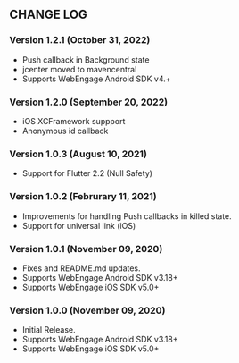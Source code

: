 ## CHANGE LOG

### Version 1.2.1 (October 31, 2022)
* Push callback in Background state
* jcenter moved to mavencentral
* Supports WebEngage Android SDK v4.+

### Version 1.2.0 (September 20, 2022)
* iOS XCFramework suppport
* Anonymous id callback

### Version 1.0.3 (August 10, 2021)
* Support for Flutter 2.2 (Null Safety)

### Version 1.0.2 (Februrary 11, 2021)
* Improvements for handling Push callbacks in killed state.
* Support for universal link (iOS)

### Version 1.0.1 (November 09, 2020)
* Fixes and README.md updates.
* Supports WebEngage Android SDK v3.18+
* Supports WebEngage iOS SDK v5.0+

### Version 1.0.0 (November 09, 2020)
* Initial Release.
* Supports WebEngage Android SDK v3.18+
* Supports WebEngage iOS SDK v5.0+
